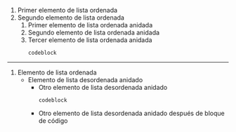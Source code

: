 1. Primer elemento de lista ordenada
1. Segundo elemento de lista ordenada
   1. Primer elemento de lista ordenada anidada
   1. Segundo elemento de lista ordenada anidada
   1. Tercer elemento de lista ordenada anidada
      ```
      codeblock
      ```

---

1. Elemento de lista ordenada
   - Elemento de lista desordenada anidado
      + Otro elemento de lista desordenada anidado
         ```
         codeblock
         ```
      + Otro elemento de lista desordenada anidado después de bloque de código
